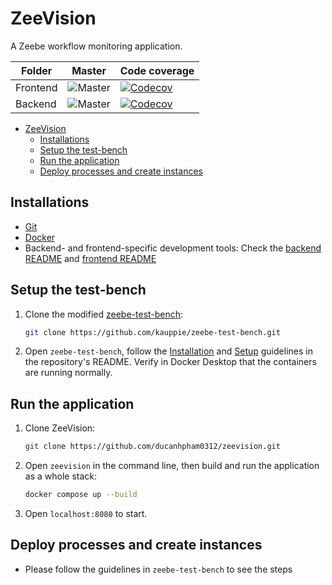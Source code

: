 # ZeeVision
A Zeebe workflow monitoring application.

| Folder | Master | Code coverage |
|--------|--------|---------------|
| Frontend  | ![Master](https://github.com/ducanhpham0312/zeevision/actions/workflows/frontend-build.yml/badge.svg) | [![Codecov](https://codecov.io/gh/ducanhpham0312/zeevision/graph/badge.svg?token=CJ4PLKQ839&flag=frontend)](https://app.codecov.io/gh/ducanhpham0312/zeevision) |
|Backend| ![Master](https://github.com/ducanhpham0312/zeevision/actions/workflows/backend-build.yml/badge.svg) | [![Codecov](https://codecov.io/gh/ducanhpham0312/zeevision/graph/badge.svg?token=CJ4PLKQ839&flag=backend)](https://app.codecov.io/gh/ducanhpham0312/zeevision) |

- [ZeeVision](#zeevision)
  - [Installations](#installations)
  - [Setup the test-bench](#setup-the-test-bench)
  - [Run the application](#run-the-application)
  - [Deploy processes and create instances](#deploy-processes-and-create-instances)

## Installations
- [Git](https://formulae.brew.sh/formula/git)
- [Docker](https://www.docker.com/get-started/)
- Backend- and frontend-specific development tools: Check the [backend README](./backend/README.md) and [frontend README](./frontend/README.md)

## Setup the test-bench
1. Clone the modified [zeebe-test-bench](https://github.com/kauppie/zeebe-test-bench): 
   ```bash 
   git clone https://github.com/kauppie/zeebe-test-bench.git
   ```
2. Open `zeebe-test-bench`, follow the [Installation](https://github.com/kauppie/zeebe-test-bench/blob/main/README.md#installation) and [Setup](https://github.com/kauppie/zeebe-test-bench/blob/main/README.md#setup) guidelines in the repository's README. Verify in Docker Desktop that the containers are running normally.

## Run the application
1. Clone ZeeVision: 
   ```bash 
   git clone https://github.com/ducanhpham0312/zeevision.git
   ```
2. Open `zeevision` in the command line, then build and run the application as a whole stack: 
   ```bash
   docker compose up --build
   ```
3. Open `localhost:8080` to start.

## Deploy processes and create instances
- Please follow the guidelines in `zeebe-test-bench` to see the steps
